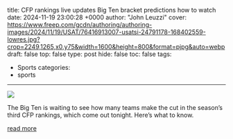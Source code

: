 title: CFP rankings live updates Big Ten bracket predictions how to watch
date: 2024-11-19 23:00:28 +0000
author: "John Leuzzi"
cover: https://www.freep.com/gcdn/authoring/authoring-images/2024/11/19/USAT/76416913007-usatsi-24791178-168402559-lowres.jpg?crop=2249,1265,x0,y75&width=1600&height=800&format=pjpg&auto=webp
draft: false
top: false
type: post
hide: false
toc: false
tags:
  - Sports
categories:
  - sports
---

![](https://www.freep.com/gcdn/authoring/authoring-images/2024/11/19/USAT/76416913007-usatsi-24791178-168402559-lowres.jpg?crop=2249,1265,x0,y75&width=1600&height=800&format=pjpg&auto=webp)

The Big Ten is waiting to see how many teams make the cut in the season’s third CFP rankings, which come out tonight. Here’s what to know.

[read more](https://www.freep.com/story/sports/college/2024/11/19/college-football-playoff-rankings-big-ten-live-updates/76430025007/)
